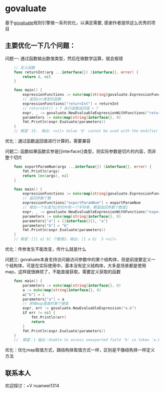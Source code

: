 govaluate
====

基于[govaluate](https://github.com/Knetic/govaluate)规则引擎做一系列优化，以满足需要, 感谢作者提供这么优秀的项目

主要优化一下几个问题：
--

问题一: 通过函数输出数值类型，然后在做数学运算，就会报错

```go
    // 定义函数
    func returnInt(arg ...interface{}) (interface{}, error) {
        return 8, nil
    }

    func main() {
        expressionFunctions := make(map[string]govaluate.ExpressionFunction)
        // 返回int类型的函数
        expressionFunctions["returnInt"] = returnInt
        // returnInt() + 7 执行函数返回值 + 7
        expr, _ := govaluate.NewEvaluableExpressionWithFunctions("returnInt() + 7", expressionFunctions)
        parameters := make(map[string]interface{}, 0)
        fmt.Println(expr.Evaluate(parameters))
    }
	// 期望：15， 输出: <nil> Value '8' cannot be used with the modifier '+', it is not a number
```

优化：通过函数返回值进行计算的，需要兼容

问题二: 函数如果函数实参是[]interface{}类型，则实际参数是切片的内容，而非整个切片

```go
    func exportParamNum(args ...interface{}) (interface{}, error) {
		fmt.Println(args)
		return len(args), nil
	}

    func main() {
		expressionFunctions := make(map[string]govaluate.ExpressionFunction) 
		// 返回参数个数
		expressionFunctions["exportParamNum"] = exportParamNum
        // 增加一个长度为2的切片和一个字符串，期望返回参数个数是2
        expr, _ := govaluate.NewEvaluableExpressionWithFunctions("exportParamNum(a, b)", expressionFunctions)
        parameters := make(map[string]interface{}, 0)
        parameters["a"] = []interface{}{1, "a"}
        parameters["b"] = "b"
        fmt.Println(expr.Evaluate(parameters))
    }
	// 期望：[[1 a] b] 个数是2，输出: [1 a b]  3 <nil>
```
优化：传参发生不能改变，传什么就是什么

问题三: govaluate本身支持访问器访问参数中的某个结构体，但是前提要定义一个结构体，可是在实际使用中，基本没有定义结构体，大多是场景都是使用map，这样就很麻烦了，不能直接获取，需要定义获取的函数

```go
    func main() {
        parameters := make(map[string]interface{}, 0)
        a := make(map[string]interface{}, 0)
        a["b"] = 1
        parameters["a"] = a
        // 获取map里面的某个键值
        expr, err := govaluate.NewEvaluableExpression("a.b")
        if err != nil {
            fmt.Println(err)
            return
        }
        fmt.Println(expr.Evaluate(parameters))
	}
	//  期望：1 输出：Unable to access unexported field 'b' in token 'a.b'
```

优化：优化map取值方式，跟结构体取值方式一样，区别是不像结构体一样定义方法

联系本人
--

欢迎探讨：+V nuanwei1314 
